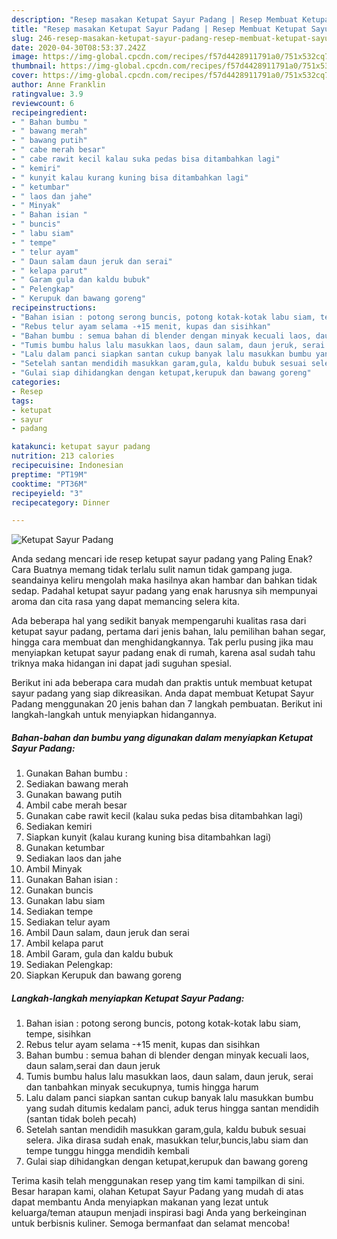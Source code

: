 ```yaml
---
description: "Resep masakan Ketupat Sayur Padang | Resep Membuat Ketupat Sayur Padang Yang Sempurna"
title: "Resep masakan Ketupat Sayur Padang | Resep Membuat Ketupat Sayur Padang Yang Sempurna"
slug: 246-resep-masakan-ketupat-sayur-padang-resep-membuat-ketupat-sayur-padang-yang-sempurna
date: 2020-04-30T08:53:37.242Z
image: https://img-global.cpcdn.com/recipes/f57d4428911791a0/751x532cq70/ketupat-sayur-padang-foto-resep-utama.jpg
thumbnail: https://img-global.cpcdn.com/recipes/f57d4428911791a0/751x532cq70/ketupat-sayur-padang-foto-resep-utama.jpg
cover: https://img-global.cpcdn.com/recipes/f57d4428911791a0/751x532cq70/ketupat-sayur-padang-foto-resep-utama.jpg
author: Anne Franklin
ratingvalue: 3.9
reviewcount: 6
recipeingredient:
- " Bahan bumbu "
- " bawang merah"
- " bawang putih"
- " cabe merah besar"
- " cabe rawit kecil kalau suka pedas bisa ditambahkan lagi"
- " kemiri"
- " kunyit kalau kurang kuning bisa ditambahkan lagi"
- " ketumbar"
- " laos dan jahe"
- " Minyak"
- " Bahan isian "
- " buncis"
- " labu siam"
- " tempe"
- " telur ayam"
- " Daun salam daun jeruk dan serai"
- " kelapa parut"
- " Garam gula dan kaldu bubuk"
- " Pelengkap"
- " Kerupuk dan bawang goreng"
recipeinstructions:
- "Bahan isian : potong serong buncis, potong kotak-kotak labu siam, tempe, sisihkan"
- "Rebus telur ayam selama -+15 menit, kupas dan sisihkan"
- "Bahan bumbu : semua bahan di blender dengan minyak kecuali laos, daun salam,serai dan daun jeruk"
- "Tumis bumbu halus lalu masukkan laos, daun salam, daun jeruk, serai dan tanbahkan minyak secukupnya, tumis hingga harum"
- "Lalu dalam panci siapkan santan cukup banyak lalu masukkan bumbu yang sudah ditumis kedalam panci, aduk terus hingga santan mendidih (santan tidak boleh pecah)"
- "Setelah santan mendidih masukkan garam,gula, kaldu bubuk sesuai selera. Jika dirasa sudah enak, masukkan telur,buncis,labu siam dan tempe tunggu hingga mendidih kembali"
- "Gulai siap dihidangkan dengan ketupat,kerupuk dan bawang goreng"
categories:
- Resep
tags:
- ketupat
- sayur
- padang

katakunci: ketupat sayur padang 
nutrition: 213 calories
recipecuisine: Indonesian
preptime: "PT19M"
cooktime: "PT36M"
recipeyield: "3"
recipecategory: Dinner

---
```



![Ketupat Sayur Padang](https://img-global.cpcdn.com/recipes/f57d4428911791a0/751x532cq70/ketupat-sayur-padang-foto-resep-utama.jpg)

Anda sedang mencari ide resep ketupat sayur padang yang Paling Enak? Cara Buatnya memang tidak terlalu sulit namun tidak gampang juga. seandainya keliru mengolah maka hasilnya akan hambar dan bahkan tidak sedap. Padahal ketupat sayur padang yang enak harusnya sih mempunyai aroma dan cita rasa yang dapat memancing selera kita.

Ada beberapa hal yang sedikit banyak mempengaruhi kualitas rasa dari ketupat sayur padang, pertama dari jenis bahan, lalu pemilihan bahan segar, hingga cara membuat dan menghidangkannya. Tak perlu pusing jika mau menyiapkan ketupat sayur padang enak di rumah, karena asal sudah tahu triknya maka hidangan ini dapat jadi suguhan spesial.




Berikut ini ada beberapa cara mudah dan praktis untuk membuat ketupat sayur padang yang siap dikreasikan. Anda dapat membuat Ketupat Sayur Padang menggunakan 20 jenis bahan dan 7 langkah pembuatan. Berikut ini langkah-langkah untuk menyiapkan hidangannya.

<!--inarticleads1-->

##### Bahan-bahan dan bumbu yang digunakan dalam menyiapkan Ketupat Sayur Padang:

1. Gunakan  Bahan bumbu :
1. Sediakan  bawang merah
1. Gunakan  bawang putih
1. Ambil  cabe merah besar
1. Gunakan  cabe rawit kecil (kalau suka pedas bisa ditambahkan lagi)
1. Sediakan  kemiri
1. Siapkan  kunyit (kalau kurang kuning bisa ditambahkan lagi)
1. Gunakan  ketumbar
1. Sediakan  laos dan jahe
1. Ambil  Minyak
1. Gunakan  Bahan isian :
1. Gunakan  buncis
1. Gunakan  labu siam
1. Sediakan  tempe
1. Sediakan  telur ayam
1. Ambil  Daun salam, daun jeruk dan serai
1. Ambil  kelapa parut
1. Ambil  Garam, gula dan kaldu bubuk
1. Sediakan  Pelengkap:
1. Siapkan  Kerupuk dan bawang goreng




<!--inarticleads2-->

##### Langkah-langkah menyiapkan Ketupat Sayur Padang:

1. Bahan isian : potong serong buncis, potong kotak-kotak labu siam, tempe, sisihkan
1. Rebus telur ayam selama -+15 menit, kupas dan sisihkan
1. Bahan bumbu : semua bahan di blender dengan minyak kecuali laos, daun salam,serai dan daun jeruk
1. Tumis bumbu halus lalu masukkan laos, daun salam, daun jeruk, serai dan tanbahkan minyak secukupnya, tumis hingga harum
1. Lalu dalam panci siapkan santan cukup banyak lalu masukkan bumbu yang sudah ditumis kedalam panci, aduk terus hingga santan mendidih (santan tidak boleh pecah)
1. Setelah santan mendidih masukkan garam,gula, kaldu bubuk sesuai selera. Jika dirasa sudah enak, masukkan telur,buncis,labu siam dan tempe tunggu hingga mendidih kembali
1. Gulai siap dihidangkan dengan ketupat,kerupuk dan bawang goreng




Terima kasih telah menggunakan resep yang tim kami tampilkan di sini. Besar harapan kami, olahan Ketupat Sayur Padang yang mudah di atas dapat membantu Anda menyiapkan makanan yang lezat untuk keluarga/teman ataupun menjadi inspirasi bagi Anda yang berkeinginan untuk berbisnis kuliner. Semoga bermanfaat dan selamat mencoba!
